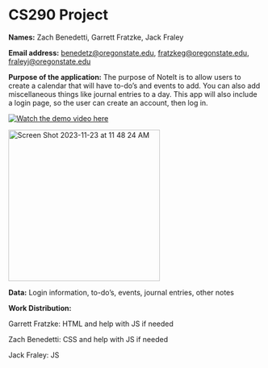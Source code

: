 # CS290 Project

**Names:** Zach Benedetti, Garrett Fratzke, Jack Fraley

**Email address:** benedetz@oregonstate.edu, fratzkeg@oregonstate.edu, fraleyj@oregonstate.edu

**Purpose of the application:** The purpose of NoteIt is to allow users to create a calendar that will have to-do’s and events to add. You can also add miscellaneous things like journal entries to a day. This app will also include a login page, so the user can create an account, then log in.

[![Watch the demo video here](https://img.youtu.be/vi/NwAxFZ5O7p8/0.jpg)](https://youtu.be/NwAxFZ5O7p8)

<img width="300" alt="Screen Shot 2023-11-23 at 11 48 24 AM" src="https://github.com/benedetz/noteit290/assets/137808330/e38c1ea6-0b4c-4708-b0fb-570ddba0a1ad">

**Data:** Login information, to-do’s, events, journal entries, other notes

**Work Distribution:**

Garrett Fratzke: HTML and help with JS if needed

Zach Benedetti: CSS and help with JS if needed

Jack Fraley: JS
